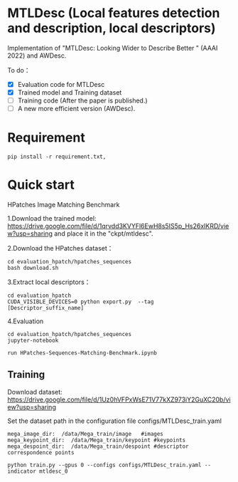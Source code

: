 # MTLDesc (Local features detection and description, local descriptors)
Implementation of "MTLDesc: Looking Wider to Describe Better " (AAAI 2022) and AWDesc.

To do：
- [x] Evaluation code for MTLDesc
- [x] Trained model and Training dataset
- [ ] Training code (After the paper is published.)
- [ ] A new more efficient version (AWDesc).

# Requirement
```
pip install -r requirement.txt,
```

# Quick start
HPatches Image Matching Benchmark

1.Download the trained model: https://drive.google.com/file/d/1qrvdd3KVYFl6EwH8s5IS5p_Hs26xIKRD/view?usp=sharing
and place it in the "ckpt/mtldesc".


2.Download the HPatches dataset：

```
cd evaluation_hpatch/hpatches_sequences
bash download.sh
```
3.Extract local descriptors：
```
cd evaluation_hpatch
CUDA_VISIBLE_DEVICES=0 python export.py  --tag [Descriptor_suffix_name] 
```
4.Evaluation
```
cd evaluation_hpatch/hpatches_sequences
jupyter-notebook

run HPatches-Sequences-Matching-Benchmark.ipynb
```

## Training

Download dataset: https://drive.google.com/file/d/1Uz0hVFPxWsE71V77kXZ973iY2GuXC20b/view?usp=sharing

Set the dataset path in the configuration file configs/MTLDesc_train.yaml

```
mega_image_dir:  /data/Mega_train/image   #images
mega_keypoint_dir:  /data/Mega_train/keypoint #keypoints
mega_despoint_dir:  /data/Mega_train/despoint #descriptor correspondence points
```
```
python train.py --gpus 0 --configs configs/MTLDesc_train.yaml --indicator mtldesc_0
```
